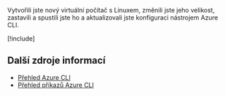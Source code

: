 Vytvořili jste nový virtuální počítač s Linuxem, změnili jste jeho velikost, zastavili a spustili jste ho a aktualizovali jste konfiguraci nástrojem Azure CLI.

<!-- Cleanup sandbox -->
[!include[](../../../includes/azure-sandbox-cleanup.md)]

## <a name="additional-resources"></a>Další zdroje informací

- [Přehled Azure CLI](https://docs.microsoft.com/cli/azure/?view=azure-cli-latest)
- [Přehled příkazů Azure CLI](https://docs.microsoft.com/cli/azure/reference-index?view=azure-cli-latest)
